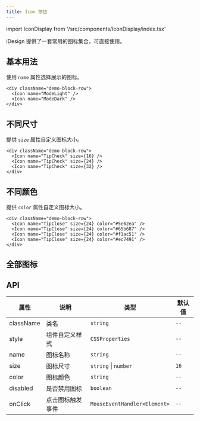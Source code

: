 ```yaml
---
title: Icon 按钮
---
```


import IconDisplay from '/src/components/IconDisplay/index.tsx'

iDesign 提供了一套常用的图标集合，可直接使用。

## 基本用法

使用 `name` 属性选择展示的图标。

```tsx live
<div className="demo-block-row">
  <Icon name="ModeLight" />
  <Icon name="ModeDark" />
</div>
```

## 不同尺寸

提供 `size` 属性自定义图标大小。

```tsx live
<div className="demo-block-row">
  <Icon name="TipCheck" size={16} />
  <Icon name="TipCheck" size={24} />
  <Icon name="TipCheck" size={32} />
</div>
```

## 不同颜色

提供 `color` 属性自定义图标大小。

```tsx live
<div className="demo-block-row">
  <Icon name="TipClose" size={24} color="#5e62ea" />
  <Icon name="TipClose" size={24} color="#65b687" />
  <Icon name="TipClose" size={24} color="#f1ac51" />
  <Icon name="TipClose" size={24} color="#ec7491" />
</div>
```

## 全部图标

<IconDisplay />

## API

| 属性      | 说明             | 类型                         | 默认值 |
| --------- | ---------------- | ---------------------------- | ------ |
| className | 类名             | `string`                     | `--`   |
| style     | 组件自定义样式   | `CSSProperties`              | `--`   |
| name      | 图标名称         | `string`                     | `--`   |
| size      | 图标尺寸         | `string` \| `number`         | `16`   |
| color     | 图标颜色         | `string`                     | `--`   |
| disabled  | 是否禁用图标     | `boolean`                    | `--`   |
| onClick   | 点击图标触发事件 | `MouseEventHandler<Element>` | `--`   |

